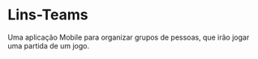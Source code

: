 # Lins-Teams
Uma aplicação Mobile para organizar grupos de pessoas, que irão jogar uma partida de um jogo.
